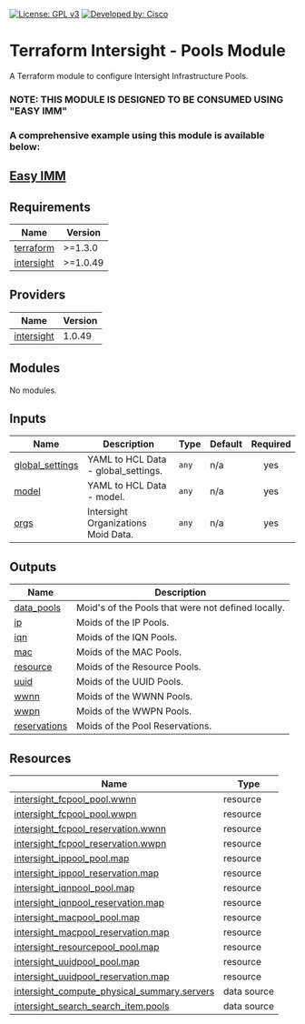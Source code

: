 <!-- BEGIN_TF_DOCS -->
[![License: GPL v3](https://img.shields.io/badge/License-GPLv3-blue.svg)](https://www.gnu.org/licenses/gpl-3.0)
[![Developed by: Cisco](https://img.shields.io/badge/Developed%20by-Cisco-blue)](https://developer.cisco.com)

# Terraform Intersight - Pools Module

A Terraform module to configure Intersight Infrastructure Pools.

### NOTE: THIS MODULE IS DESIGNED TO BE CONSUMED USING "EASY IMM"

### A comprehensive example using this module is available below:

## [Easy IMM](https://github.com/terraform-cisco-modules/easy-imm)

## Requirements

| Name | Version |
|------|---------|
| <a name="requirement_terraform"></a> [terraform](#requirement\_terraform) | >=1.3.0 |
| <a name="requirement_intersight"></a> [intersight](#requirement\_intersight) | >=1.0.49 |
## Providers

| Name | Version |
|------|---------|
| <a name="provider_intersight"></a> [intersight](#provider\_intersight) | 1.0.49 |
## Modules

No modules.
## Inputs

| Name | Description | Type | Default | Required |
|------|-------------|------|---------|:--------:|
| <a name="input_global_settings"></a> [global\_settings](#input\_global\_settings) | YAML to HCL Data - global\_settings. | `any` | n/a | yes |
| <a name="input_model"></a> [model](#input\_model) | YAML to HCL Data - model. | `any` | n/a | yes |
| <a name="input_orgs"></a> [orgs](#input\_orgs) | Intersight Organizations Moid Data. | `any` | n/a | yes |
## Outputs

| Name | Description |
|------|-------------|
| <a name="output_data_pools"></a> [data\_pools](#output\_data\_pools) | Moid's of the Pools that were not defined locally. |
| <a name="output_ip"></a> [ip](#output\_ip) | Moids of the IP Pools. |
| <a name="output_iqn"></a> [iqn](#output\_iqn) | Moids of the IQN Pools. |
| <a name="output_mac"></a> [mac](#output\_mac) | Moids of the MAC Pools. |
| <a name="output_resource"></a> [resource](#output\_resource) | Moids of the Resource Pools. |
| <a name="output_uuid"></a> [uuid](#output\_uuid) | Moids of the UUID Pools. |
| <a name="output_wwnn"></a> [wwnn](#output\_wwnn) | Moids of the WWNN Pools. |
| <a name="output_wwpn"></a> [wwpn](#output\_wwpn) | Moids of the WWPN Pools. |
| <a name="output_reservations"></a> [reservations](#output\_reservations) | Moids of the Pool Reservations. |
## Resources

| Name | Type |
|------|------|
| [intersight_fcpool_pool.wwnn](https://registry.terraform.io/providers/CiscoDevNet/intersight/latest/docs/resources/fcpool_pool) | resource |
| [intersight_fcpool_pool.wwpn](https://registry.terraform.io/providers/CiscoDevNet/intersight/latest/docs/resources/fcpool_pool) | resource |
| [intersight_fcpool_reservation.wwnn](https://registry.terraform.io/providers/CiscoDevNet/intersight/latest/docs/resources/fcpool_reservation) | resource |
| [intersight_fcpool_reservation.wwpn](https://registry.terraform.io/providers/CiscoDevNet/intersight/latest/docs/resources/fcpool_reservation) | resource |
| [intersight_ippool_pool.map](https://registry.terraform.io/providers/CiscoDevNet/intersight/latest/docs/resources/ippool_pool) | resource |
| [intersight_ippool_reservation.map](https://registry.terraform.io/providers/CiscoDevNet/intersight/latest/docs/resources/ippool_reservation) | resource |
| [intersight_iqnpool_pool.map](https://registry.terraform.io/providers/CiscoDevNet/intersight/latest/docs/resources/iqnpool_pool) | resource |
| [intersight_iqnpool_reservation.map](https://registry.terraform.io/providers/CiscoDevNet/intersight/latest/docs/resources/iqnpool_reservation) | resource |
| [intersight_macpool_pool.map](https://registry.terraform.io/providers/CiscoDevNet/intersight/latest/docs/resources/macpool_pool) | resource |
| [intersight_macpool_reservation.map](https://registry.terraform.io/providers/CiscoDevNet/intersight/latest/docs/resources/macpool_reservation) | resource |
| [intersight_resourcepool_pool.map](https://registry.terraform.io/providers/CiscoDevNet/intersight/latest/docs/resources/resourcepool_pool) | resource |
| [intersight_uuidpool_pool.map](https://registry.terraform.io/providers/CiscoDevNet/intersight/latest/docs/resources/uuidpool_pool) | resource |
| [intersight_uuidpool_reservation.map](https://registry.terraform.io/providers/CiscoDevNet/intersight/latest/docs/resources/uuidpool_reservation) | resource |
| [intersight_compute_physical_summary.servers](https://registry.terraform.io/providers/CiscoDevNet/intersight/latest/docs/data-sources/compute_physical_summary) | data source |
| [intersight_search_search_item.pools](https://registry.terraform.io/providers/CiscoDevNet/intersight/latest/docs/data-sources/search_search_item) | data source |
<!-- END_TF_DOCS -->